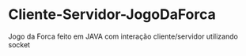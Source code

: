 # Cliente-Servidor-JogoDaForca
 Jogo da Forca feito em JAVA com interação cliente/servidor utilizando socket
